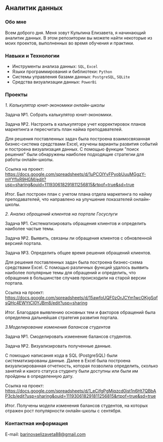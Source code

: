 ## Аналитик данных

### Обо мне 
Всем доброго дня. Меня зовут Кульпина Елизавета, я начинающий аналитик данных. В этом репозитории вы можете найти некоторые из моих проектов, выполненных во время обучения и практики.

### Навыки и Технологии

- Инструменты анализа данных: ``SQL``, ``Excel``
- Языки программирования и библиотеки: ``Python``
- Системы управления базами данных: ``PostgreSQL``, ``SQLite``
- Средства визуализации данных: ``PowerBi``

### Проекты

*1. Калькулятор юнит-экономики онлайн-школы*

Задача №1. Собрать калькулятор юнит-экономики. 

Задача №2. Настроить в калькуляторе учет корректировок планов маркетинга и пересчитать план найма преподавателей.

Для решения поставленных задач была построена взаимосвязанная бизнес-система средствами Excel, изучены варианты развития событий и построена визуализация данных. С помощью функции "поиск решения" были обнаружены наиболее подходящие стратегии для работы онлайн-школы. 

Ссылка на проект: https://docs.google.com/spreadsheets/d/1uPCOlYvFPyobUuuMGgzY-mYYflxR9HGM/edit?usp=sharing&ouid=111930618291811256815&rtpof=true&sd=true

Итог. Был построен план с учетом плана отдела маркетинга по найму преподавателей, что направлено на улучшение показателей онлайн-школы. 

*2. Анализ обращений клиентов на портале Госуслуги*

Задача №1. Систематизировать обращения клиентов и определить наиболее частые темы.

Задача №2. Выявить, связаны ли обращения клиентов с обновленной версией портала.

Задача №3. Определить общее время решения обращений клиентов.

Для решения поставленных задач была построена бизнес-схема средствами Excel. С помощью различных функций удалось выявить наиболее популярные темы для обращений и определить, что обращения в большинстве случаев происходили на старой версии портала. 

Ссылка на проект: https://docs.google.com/spreadsheets/d/15awfoUQF0zOrJCYm1wcOKjgSqfsQHc4EWYtCl0YJBm8/edit?usp=sharing 

Итог. Благодаря выявлению основных тем и факторов обращений была определена дальнейшая стратегия развития портала.

*3.Моделирование изменения балансов студентов*

Задача №1. Смоделировать изменение балансов студентов.

Задача №2. Визуализировать полученные данные.

С помощью написания кода в SQL (PostgreSQL) были систематизированы данные. Далее в Excel была построена визуализированная отчетность, которая позволила определить, сколько занятий и какого статуса студенту были доступны или были им пройдены в определенную дату.

Ссылка на проект: https://docs.google.com/spreadsheets/d/1_eCifgPgMjqzcd0ist1n6Ht7QBbAP3cb/edit?usp=sharing&ouid=111930618291811256815&rtpof=true&sd=true

Итог. Получены модели изменения балансов студентов, на которых отражен рост популярности онлайн-школы с сентября. 

### Контактная информация

E-mail: barinovaelizaveta88@gmail.com
